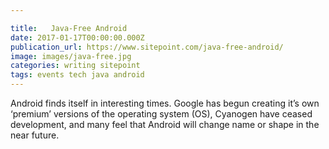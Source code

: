 ```yaml
---

title:   Java-Free Android
date: 2017-01-17T00:00:00.000Z
publication_url: https://www.sitepoint.com/java-free-android/
image: images/java-free.jpg
categories: writing sitepoint
tags: events tech java android
---
```


Android finds itself in interesting times. Google has begun creating it’s own ‘premium’ versions of the operating system (OS), Cyanogen have ceased development, and many feel that Android will change name or shape in the near future.
